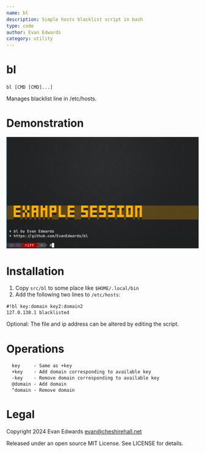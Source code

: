 ```yaml
---
name: bl
description: Simple hosts blacklist script in bash
type: code
author: Evan Edwards
category: utility
---
```



# bl

`bl [CMD [CMD]...]`

Manages blacklist line in /etc/hosts.


# Demonstration

![Screen Recording](bl-demo.gif)


# Installation

1. Copy `src/bl` to some place like `$HOME/.local/bin`
2. Add the following two lines to `/etc/hosts`:

```
#!bl key:domain key2:domain2
127.0.130.1 blacklisted
```

Optional: The file and ip address can be altered by editing the script.


# Operations

```
  key     - Same as +key
  +key    - Add domain corresponding to available key
  -key    - Remove domain corresponding to available key
  @domain - Add domain
  ^domain - Remove domain
```


# Legal

Copyright 2024 Evan Edwards <evan@cheshirehall.net>

Released under an open source MIT License.  See LICENSE for details.
